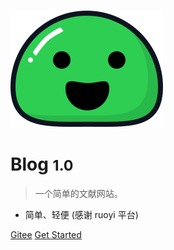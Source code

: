 <!-- _coverpage.md -->

![logo](_media/icon.svg)

# Blog <small>1.0</small>

> 一个简单的文献网站。

- 简单、轻便 (感谢 ruoyi 平台)

[Gitee](https://gitee.com/Ning310975876/ruo-yi-vue-blog)
[Get Started](#介绍)


